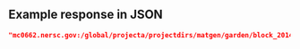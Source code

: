 

## Example response in JSON

```json
"mc0662.nersc.gov:/global/projecta/projectdirs/matgen/garden/block_2014-09-22-21-10-08-545428/launcher_2014-12-04-06-52-58-272572"
```

